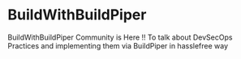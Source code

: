 # BuildWithBuildPiper
BuildWithBuildPiper Community is Here !! To talk about DevSecOps Practices and implementing them via BuildPiper in hasslefree way
